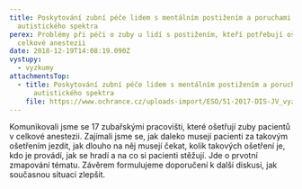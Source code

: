 ```yaml
---
title: Poskytování zubní péče lidem s mentálním postižením a poruchami
  autistického spektra
perex: Problémy při péči o zuby u lidí s postižením, kteří potřebují ošetřit v
  celkové anestezii
date: 2018-12-19T14:08:19.090Z
vystupy:
  - vyzkumy
attachmentsTop:
  - title: Poskytování zubní péče lidem s mentálním postižením a poruchami
      autistického spektra
    file: https://www.ochrance.cz/uploads-import/ESO/51-2017-DIS-JV_vyzkum.pdf
---
```

<p>Komunikovali jsme se 17 zubařskými pracovišti, které ošetřují zuby pacientů v&nbsp;celkové anestezii. Zajímali jsme se, jak daleko musejí pacienti za takovým ošetřením jezdit, jak dlouho na něj musejí čekat, kolik takových ošetření je, kdo je provádí, jak se hradí a na co si pacienti stěžují. Jde o prvotní zmapování tématu. Závěrem formulujeme doporučení k&nbsp;další diskusi, jak současnou situaci zlepšit.</p>
